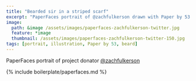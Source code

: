 ```yaml
---
title: "Bearded sir in a striped scarf"
excerpt: "PaperFaces portrait of @zachfulkerson drawn with Paper by 53 on an iPad."
image: 
  path: &image /assets/images/paperfaces-zachfulkerson-twitter.jpg 
  feature: *image
  thumbnail: /assets/images/paperfaces-zachfulkerson-twitter-150.jpg
tags: [portrait, illustration, Paper by 53, beard]
---
```


PaperFaces portrait of project donator [@zachfulkerson](https://twitter.com/zachfulkerson)

{% include boilerplate/paperfaces.md %}
